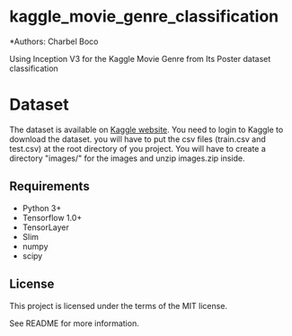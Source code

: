 # kaggle_movie_genre_classification

*Authors: Charbel Boco

Using Inception V3 for the Kaggle Movie Genre from Its Poster dataset classification 

# Dataset

The dataset is available on [Kaggle website](https://www.kaggle.com/neha1703/movie-genre-from-its-poster).
You need to login to Kaggle to download the dataset.
you will have to put the csv files (train.csv and test.csv) at the root directory of you project.
You will have to create a directory "images/" for the images and unzip images.zip inside.

## Requirements

- Python 3+
- Tensorflow 1.0+
- TensorLayer
- Slim
- numpy
- scipy


## License

This project is licensed under the terms of the MIT license.

See README for more information.
